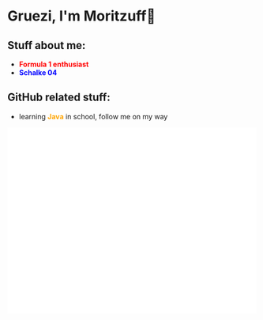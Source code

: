 # Gruezi, I'm Moritzuff👋
## Stuff about me:
* <span style="color:red">**Formula 1 enthusiast**</span>
* <span style="color:blue">**Schalke 04**</span>
## GitHub related stuff:
* learning <span style="color:orange">**Java**</span> in school, follow me on my way

![metrics](github-metrics.svg)